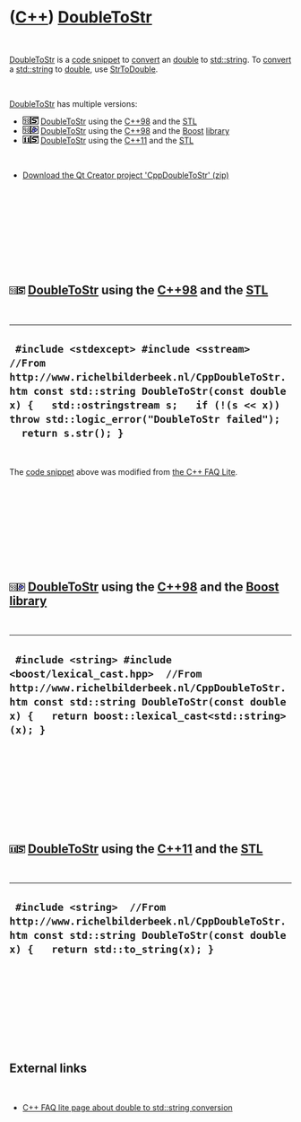 
 

 

 

 

 

([C++](Cpp.md)) [DoubleToStr](CppDoubleToStr.md)
==================================================

 

[DoubleToStr](CppDoubleToStr.md) is a [code
snippet](CppCodeSnippets.md) to [convert](CppConvert.md) an
[double](CppDouble.md) to [std::string](CppString.md). To
[convert](CppConvert.md) a [std::string](CppString.md) to
[double](CppDouble.md), use [StrToDouble](CppStrToDouble.md).

 

[DoubleToStr](CppDoubleToStr.md) has multiple versions:

-   ![C++98](PicCpp98.png)![STL](PicStl.png)
    [DoubleToStr](CppDoubleToStr.md) using the [C++98](Cpp98.md) and
    the [STL](CppStl.md)
-   ![C++98](PicCpp98.png)![Boost](PicBoost.png)
    [DoubleToStr](CppDoubleToStr.md) using the [C++98](Cpp98.md) and
    the [Boost](CppBoost.md) [library](CppLibrary.md)
-   ![C++11](PicCpp11.png)![STL](PicStl.png)
    [DoubleToStr](CppDoubleToStr.md) using the [C++11](Cpp11.md) and
    the [STL](CppStl.md)

 

-   [Download the Qt Creator project
    'CppDoubleToStr' (zip)](CppDoubleToStr.zip)

 

 

 

 

 

![C++98](PicCpp98.png)![STL](PicStl.png) [DoubleToStr](CppDoubleToStr.md) using the [C++98](Cpp98.md) and the [STL](CppStl.md)
---------------------------------------------------------------------------------------------------------------------------------

 

  -----------------------------------------------------------------------------------------------------------------------------------------------------------------------------------------------------------------------------------------------------------------
  ` #include <stdexcept> #include <sstream>  //From http://www.richelbilderbeek.nl/CppDoubleToStr.htm const std::string DoubleToStr(const double x) {   std::ostringstream s;   if (!(s << x)) throw std::logic_error("DoubleToStr failed");   return s.str(); }`
  -----------------------------------------------------------------------------------------------------------------------------------------------------------------------------------------------------------------------------------------------------------------

 

The [code snippet](CppCodeSnippets.md) above was modified from [the C++
FAQ Lite](http://www.parashift.com/c++-faq-lite).

 

 

 

 

 

![C++98](PicCpp98.png)![Boost](PicBoost.png) [DoubleToStr](CppDoubleToStr.md) using the [C++98](Cpp98.md) and the [Boost](CppBoost.md) [library](CppLibrary.md)
-------------------------------------------------------------------------------------------------------------------------------------------------------------------

 

  ------------------------------------------------------------------------------------------------------------------------------------------------------------------------------------------------------------------
  ` #include <string> #include <boost/lexical_cast.hpp>  //From http://www.richelbilderbeek.nl/CppDoubleToStr.htm const std::string DoubleToStr(const double x) {   return boost::lexical_cast<std::string>(x); }`
  ------------------------------------------------------------------------------------------------------------------------------------------------------------------------------------------------------------------

 

 

 

 

 

![C++11](PicCpp11.png)![STL](PicStl.png) [DoubleToStr](CppDoubleToStr.md) using the [C++11](Cpp11.md) and the [STL](CppStl.md)
---------------------------------------------------------------------------------------------------------------------------------

 

  --------------------------------------------------------------------------------------------------------------------------------------------------------------
  ` #include <string>  //From http://www.richelbilderbeek.nl/CppDoubleToStr.htm const std::string DoubleToStr(const double x) {   return std::to_string(x); }`
  --------------------------------------------------------------------------------------------------------------------------------------------------------------

 

 

 

 

 

External links
--------------

 

-   [C++ FAQ lite page about double to std::string
    conversion](http://www.parashift.com/c++-faq-lite/misc-technical-issues.html#faq-39.1)

 

 

 

 

 

 

